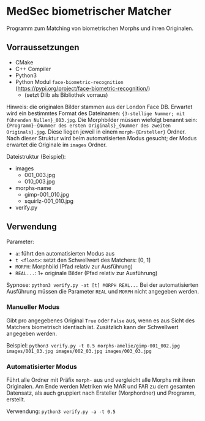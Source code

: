 # MedSec biometrischer Matcher

Programm zum Matching von biometrischen Morphs und ihren Originalen.

## Vorraussetzungen

- CMake
- C++ Compiler
- Python3
- Python Modul `face-biometric-recognition` (https://pypi.org/project/face-biometric-recognition/)
  - (setzt Dlib als Bibliothek vorraus)

Hinweis: die originalen Bilder stammen aus der London Face DB. Erwartet wird ein bestimmtes Format
des Dateinamen: `{3-stellige Nummer; mit führenden Nullen}_003.jpg`. Die Morphbilder müssen wiefolgt
benannt sein: `{Programm}-{Nummer des ersten Originals}_{Nummer des zweiten Originals}.jpg`. Diese
liegen jeweil in einem `morph-{Ersteller}` Ordner. Nach dieser Struktur wird beim automatisierten
Modus gesucht; der Modus erwartet die Originale im `images` Ordner.

Dateistruktur (Beispiel):
- images
  - 001_003.jpg
  - 010_003.jpg
- morphs-name
  - gimp-001_010.jpg
  - squirlz-001_010.jpg
- verify.py

## Verwendung

Parameter:
- `a`: führt den automatisierten Modus aus
- `t <float>`: setzt den Schwellwert des Matchers: [0, 1]
- `MORPH`: Morphbild (Pfad relativ zur Ausführung)
- `REAL...`: 1+ originale Bilder (Pfad relativ zur Ausführung)

Sypnose: `python3 verify.py -at [t] MORPH REAL...`
Bei der automatisierten Ausführung müssen die Parameter `REAL` und `MORPH` nicht angegeben werden.

### Manueller Modus

Gibt pro angegebenes Original `True` oder `False` aus, wenn es aus Sicht des Matchers
biometrisch identisch ist. Zusätzlich kann der Schwellwert angegeben werden.

Beispiel: `python3 verify.py -t 0.5 morphs-amelie/gimp-001_002.jpg images/001_03.jpg images/002_03.jpg images/003_03.jpg`

### Automatisierter Modus

Führt alle Ordner mit Präfix `morph-` aus und vergleicht alle Morphs mit ihren Originalen.
Am Ende werden Metriken wie MAR und FAR zu dem gesamten Datensatz, als auch gruppiert nach
Ersteller (Morphordner) und Programm, erstellt.

Verwendung: `python3 verify.py -a -t 0.5`